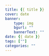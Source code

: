 ```yaml
---
title: {{ title }}
cover: date
banner:
    type: img
    bgurl: ""
    bannerText: ""
date: {{ date }}
tags: [""]
categories: ""
---
```

